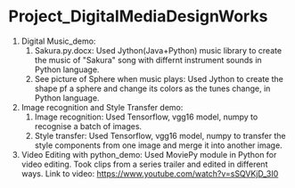 # Project_DigitalMediaDesignWorks
1. Digital Music_demo:
   1. Sakura.py.docx: Used Jython(Java+Python) music library to create the music of "Sakura" song with differnt instrument sounds in Python language.
   2. See picture of Sphere when music plays: Used Jython to create the shape pf a sphere and change its colors as the tunes change, in Python language.
2. Image recognition and Style Transfer demo:
   1. Image recognition: Used Tensorflow, vgg16 model, numpy to recognise a batch of images. 
   3. Style transfer: Used Tensorflow, vgg16 model, numpy to transfer the style components from one image and merge it into another image.  
3. Video Editing with python_demo:
Used MoviePy module in Python for video editing. Took clips from a series trailer and edited in different ways. Link to video: https://www.youtube.com/watch?v=sSQVKjD_3I0
